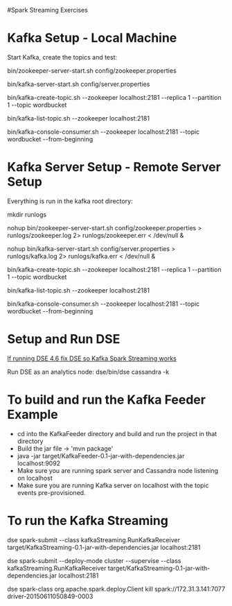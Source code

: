 #Spark Streaming Exercises

Kafka Setup - Local Machine
==============================

Start Kafka, create the topics and test:

bin/zookeeper-server-start.sh config/zookeeper.properties

bin/kafka-server-start.sh config/server.properties

bin/kafka-create-topic.sh --zookeeper localhost:2181 --replica 1 --partition 1 --topic wordbucket

bin/kafka-list-topic.sh --zookeeper localhost:2181

bin/kafka-console-consumer.sh --zookeeper localhost:2181 --topic wordbucket --from-beginning

Kafka Server Setup - Remote Server Setup
===================================

Everything is run in the kafka root directory:

mkdir runlogs

nohup bin/zookeeper-server-start.sh config/zookeeper.properties > runlogs/zookeeper.log 2> runlogs/zookeeper.err < /dev/null &

nohup bin/kafka-server-start.sh config/server.properties > runlogs/kafka.log 2> runlogs/kafka.err < /dev/null &

bin/kafka-create-topic.sh --zookeeper localhost:2181 --replica 1 --partition 1 --topic wordbucket

bin/kafka-list-topic.sh --zookeeper localhost:2181

bin/kafka-console-consumer.sh --zookeeper localhost:2181 --topic wordbucket --from-beginning

Setup and Run DSE
=============================
[If running DSE 4.6 fix DSE so Kafka Spark Streaming works](https://support.datastax.com/hc/en-us/articles/204226489--java-lang-NoSuchMethodException-seen-when-attempting-Spark-streaming-from-Kafka)

Run DSE as an analytics node:
dse/bin/dse cassandra -k

To build and run the Kafka Feeder Example
========================================

* cd into the KafkaFeeder directory and build and run the project in that directory
* Build the jar file -> 'mvn package'
* java -jar target/KafkaFeeder-0.1-jar-with-dependencies.jar localhost:9092
* Make sure you are running spark server and Cassandra node listening on localhost
* Make sure you are running Kafka server on localhost with the topic events pre-provisioned.

To run the Kafka Streaming
=========================================

dse spark-submit --class kafkaStreaming.RunKafkaReceiver target/KafkaStreaming-0.1-jar-with-dependencies.jar localhost:2181

dse spark-submit --deploy-mode cluster --supervise --class kafkaStreaming.RunKafkaReceiver target/KafkaStreaming-0.1-jar-with-dependencies.jar localhost:2181

dse spark-class  org.apache.spark.deploy.Client kill spark://172.31.3.141:7077 driver-20150611050849-0003
